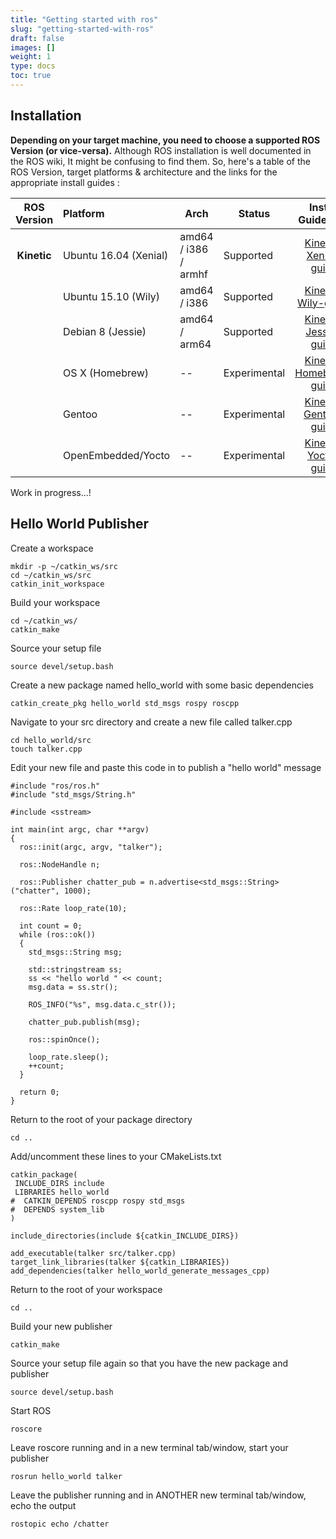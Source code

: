 ```yaml
---
title: "Getting started with ros"
slug: "getting-started-with-ros"
draft: false
images: []
weight: 1
type: docs
toc: true
---
```


## Installation
**Depending on your target machine, you need to choose a supported ROS Version (or vice-versa).** Although ROS installation is well documented in the ROS wiki, It might be confusing to find them. So, here's a table of the ROS Version, target platforms & architecture and the links for the appropriate install guides : 

| ROS Version | Platform             | Arch  |Status            |Install Guide Link |
| :---------: | :------------------- | ----- | ---------------- | :----------------: |
| **Kinetic** | Ubuntu 16.04 (Xenial)| amd64 / i386 / armhf |Supported | [Kinetic-Xenial-guide][1]
|             | Ubuntu 15.10 (Wily)  | amd64 / i386 |Supported | [Kinetic-Wily-guide][1]
|             | Debian 8 (Jessie)    | amd64 / arm64 | Supported | [Kinetic-Jessie-guide][2]
|             | OS X (Homebrew)      | --  | Experimental | [Kinetic-Homebrew-guide][3]
|             | Gentoo               | --  | Experimental | [Kinetic-Gentoo-guide][4]
|             | OpenEmbedded/Yocto   | --  | Experimental | [Kinetic-Yocto-guide][5]


Work in progress...!


  [1]: http://wiki.ros.org/kinetic/Installation/Ubuntu
  [2]: http://wiki.ros.org/kinetic/Installation/Debian
  [3]: http://wiki.ros.org/kinetic/Installation/OSX/Homebrew/Source
  [4]: http://wiki.ros.org/kinetic/Installation/Gentoo
  [5]: http://wiki.ros.org/hydro/Installation/OpenEmbedded

## Hello World Publisher
Create a workspace

    mkdir -p ~/catkin_ws/src
    cd ~/catkin_ws/src
    catkin_init_workspace

Build your workspace

    cd ~/catkin_ws/
    catkin_make

Source your setup file

    source devel/setup.bash

Create a new package named hello_world with some basic dependencies

    catkin_create_pkg hello_world std_msgs rospy roscpp

Navigate to your src directory and create a new file called talker.cpp

    cd hello_world/src
    touch talker.cpp

Edit your new file and paste this code in to publish a "hello world" message

    #include "ros/ros.h"
    #include "std_msgs/String.h"
    
    #include <sstream>
    
    int main(int argc, char **argv)
    {
      ros::init(argc, argv, "talker");
    
      ros::NodeHandle n;
    
      ros::Publisher chatter_pub = n.advertise<std_msgs::String>("chatter", 1000);
    
      ros::Rate loop_rate(10);
    
      int count = 0;
      while (ros::ok())
      {
        std_msgs::String msg;
    
        std::stringstream ss;
        ss << "hello world " << count;
        msg.data = ss.str();
    
        ROS_INFO("%s", msg.data.c_str());
    
        chatter_pub.publish(msg);
    
        ros::spinOnce();
    
        loop_rate.sleep();
        ++count;
      }
    
      return 0;
    }

Return to the root of your package directory

    cd ..

Add/uncomment these lines to your CMakeLists.txt
    
    catkin_package(
     INCLUDE_DIRS include
     LIBRARIES hello_world
    #  CATKIN_DEPENDS roscpp rospy std_msgs
    #  DEPENDS system_lib
    )

    include_directories(include ${catkin_INCLUDE_DIRS})
    
    add_executable(talker src/talker.cpp)
    target_link_libraries(talker ${catkin_LIBRARIES})
    add_dependencies(talker hello_world_generate_messages_cpp)


Return to the root of your workspace

    cd ..

Build your new publisher

    catkin_make  

Source your setup file again so that you have the new package and publisher

    source devel/setup.bash

Start ROS

    roscore

Leave roscore running and in a new terminal tab/window, start your publisher

    rosrun hello_world talker

Leave the publisher running and in ANOTHER new terminal tab/window, echo the output

    rostopic echo /chatter

